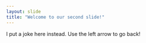 ```yaml
---
layout: slide
title: "Welcome to our second slide!"
---
```

I put a joke here instead.
Use the left arrow to go back!
